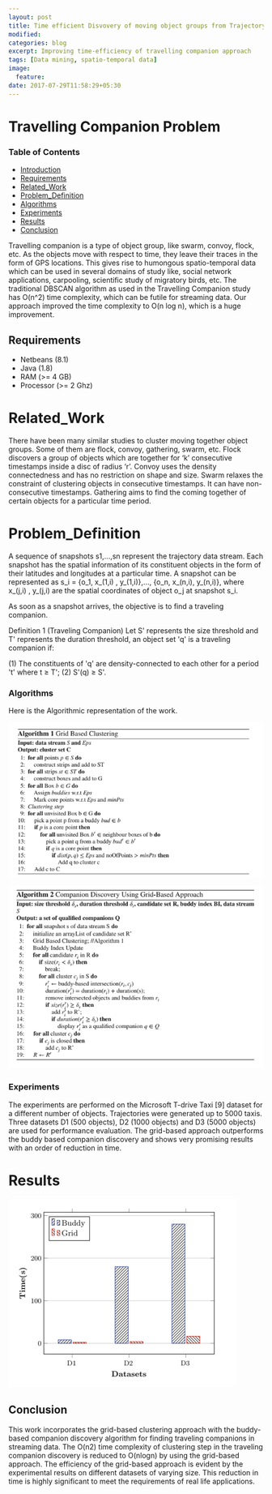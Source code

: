 ```yaml
---
layout: post
title: Time efficient Disvovery of moving object groups from Trajectory data
modified:
categories: blog
excerpt: Improving time-efficiency of travelling companion approach 
tags: [Data mining, spatio-temporal data]
image:
  feature:
date: 2017-07-29T11:58:29+05:30
---
```


Travelling Companion Problem
============================


### Table of Contents

- [Introduction](#introduction)
- [Requirements](#requirements) 
- [Related_Work](#relatedwork)
- [Problem_Definition](#problemdefinition)
- [Algorithms](#algorithms)
- [Experiments](#experiments)
- [Results](#results)
- [Conclusion](#conclusion)


Travelling companion is a type of object group, like swarm, convoy, flock, etc. As the objects move with respect to time, they leave their traces in the form of GPS locations. This gives rise to humongous spatio-temporal data which can be used in several domains of study like, social network applications, carpooling, scientific study of migratory birds, etc. The traditional DBSCAN algorithm as used in the Travelling Companion study has O(n^2) time complexity, which can be futile for streaming data. Our approach improved the time complexity to O(n log n), which is a huge improvement. 

Requirements
------------

* Netbeans (8.1)
* Java (1.8)
* RAM (>= 4 GB)
* Processor (>= 2 Ghz)


Related_Work
============                                            

There have been many similar studies to cluster moving together object groups. Some of them are flock, convoy, gathering, swarm, etc. Flock 
discovers a group of objects which are together for ‘k’ consecutive timestamps inside a disc of radius ‘r’. Convoy uses the density connectedness and has no restriction on shape and size. Swarm relaxes the constraint of clustering objects in consecutive timestamps. It can have non-consecutive timestamps. Gathering aims to find the coming together of certain objects for a particular time period.

Problem_Definition
==================

A sequence of snapshots s1,...,sn represent the trajectory data stream. Each snapshot has the spatial information of its constituent objects in the form of their latitudes and longitudes at a particular time. A snapshot can be represented as
 s_i = {o_1, x_(1,i) , y_(1,i)},..., {o_n, x_(n,i), y_(n,i)},
 where x_(j,i) , y_(j,i) are the spatial coordinates of object o_j at snapshot s_i.

As soon as a snapshot arrives, the objective is to find a traveling companion.

Definition 1 (Traveling Companion) Let S' represents the size threshold and T' represents the duration threshold, an object set 'q' is a traveling companion if:

(1) The constituents of 'q' are density-connected to each other for a period 't' where t ≥ T';
(2) S'(q) ≥ S'.

### Algorithms

Here is the Algorithmic representation of the work. 

![Algorithm](/Algo1.png "Algorithm")

![Algorithm](/Algo2.png "Algorithm")

### Experiments

The experiments are performed on the Microsoft T-drive Taxi [9] dataset for a different number of objects. Trajectories were generated up to 5000 taxis. Three datasets D1 (500 objects), D2 (1000 objects) and D3 (5000 objects) are used for performance evaluation. The grid-based approach outperforms the buddy based companion discovery and shows very promising results with an order of reduction in time. 

Results
=======

![Results](/Results.png "Results")

## Conclusion

This work incorporates the grid-based clustering approach with the buddy-based companion discovery algorithm for finding traveling companions in streaming data. The O(n2) time complexity of clustering step in the traveling companion discovery is reduced to O(nlogn) by using the grid-based approach. The efficiency of the grid-based approach is evident by the experimental results on different datasets of varying size. This reduction in time is highly significant to meet the requirements of real life applications.
